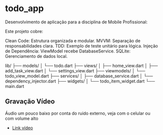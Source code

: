 # todo_app

Desenvolvimento de aplicação para a disciplina de Mobile Profissional:

Este projeto cobre:

Clean Code: Estrutura organizada e modular.
MVVM: Separação de responsabilidades clara.
TDD: Exemplo de teste unitário para lógica.
Injeção de Dependência: ViewModel recebe DatabaseService.
SQLite: Gerenciamento de dados local.

lib/
├── models/
│   └── todo.dart
├── views/
│   ├── home_view.dart
│   ├── add_task_view.dart
│   └── settings_view.dart
├── viewmodels/
│   └── todo_view_model.dart
├── services/
│   ├── database_service.dart
│   └── dependency_injector.dart
├── widgets/
│   └── todo_item_widget.dart
└── main.dart

## Gravação Vídeo

Áudio um pouco baixo por conta do ruido externo, veja com o celular ou com volume alto

- [Link vídeo](https://youtu.be/JybfTK51Tqo)
